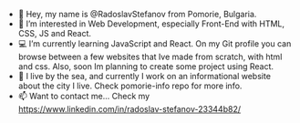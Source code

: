 - 🙂 Hey, my name is @RadoslavStefanov from Pomorie, Bulgaria.
- 💞️ I’m interested in Web Development, especially Front-End with HTML, CSS, JS and React. 
- 💻 I’m currently learning JavaScript and React. On my Git profile you can browse between a few websites that Ive made from scratch, with html and css. Also, soon Im planning to create some project using React.
- 🌊 I live by the sea, and currently I work on an informational website about the city I live. Check pomorie-info repo for more info.
- 📫 Want to contact me... Check my https://www.linkedin.com/in/radoslav-stefanov-23344b82/
